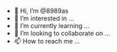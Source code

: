 - 👋 Hi, I’m @8989as
- 👀 I’m interested in ...
- 🌱 I’m currently learning ...
- 💞️ I’m looking to collaborate on ...
- 📫 How to reach me ...

<!---
8989as/8989as is a ✨ special ✨ repository because its `README.md` (this file) appears on your GitHub profile.
You can click the Preview link to take a look at your changes.
--->
